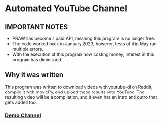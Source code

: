 # Automated YouTube Channel

## IMPORTANT NOTES 
- PRAW has become a paid API, meaning this program is no longer free.
- The code worked back in January 2023, however, tests of it in May ran multiple errors.
- With the execution of this program now costing money, interest in this program has diminished.

## Why it was written
This program was written to download videos with youtube-dl on Reddit, compile it with moviePy, and upload these results onto YouTube. The resulting video will be a compilation, and it even has an intro and outro that gets added too. 

### [Demo Channel](https://www.youtube.com/@TikToktor)
